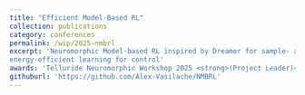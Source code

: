 ```yaml
---
title: "Efficient Model-Based RL"
collection: publications
category: conferences
permalink: /wip/2025-nmbrl
excerpt: 'Neuromorphic Model-based RL inspired by Dreamer for sample- and
energy-efficient learning for control'
awards: 'Telluride Neuromorphic Workshop 2025 <strong>(Project Leader)</strong>'
githuburl: 'https://github.com/Alex-Vasilache/NMBRL'
---
```

